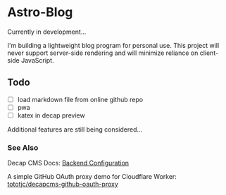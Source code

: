 # Astro-Blog

Currently in development...

I'm building a lightweight blog program for personal use. This project will never support server-side rendering and will minimize reliance on client-side JavaScript.

## Todo

- [ ] load markdown file from online github repo
- [ ] pwa
- [ ] katex in decap preview

Additional features are still being considered...

### See Also

Decap CMS Docs: [Backend Configuration](https://decapcms.org/docs/backends-overview)

A simple GitHub OAuth proxy demo for Cloudflare Worker: [tototjc/decapcms-github-oauth-proxy](https://github.com/tototjc/decapcms-github-oauth-proxy)
